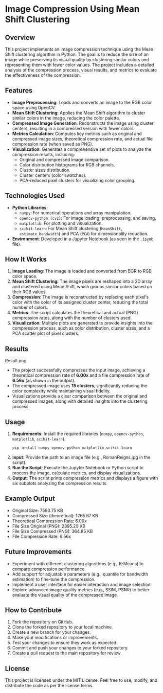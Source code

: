 # Image Compression Using Mean Shift Clustering

## Overview  
This project implements an image compression technique using the Mean Shift clustering algorithm in Python. The goal is to reduce the size of an image while preserving its visual quality by clustering similar colors and representing them with fewer color values. The project includes a detailed analysis of the compression process, visual results, and metrics to evaluate the effectiveness of the compression.

## Features  
- **Image Preprocessing**: Loads and converts an image to the RGB color space using OpenCV.  
- **Mean Shift Clustering**: Applies the Mean Shift algorithm to cluster similar colors in the image, reducing the color palette.  
- **Compressed Image Generation**: Reconstructs the image using cluster centers, resulting in a compressed version with fewer colors.  
- **Metrics Calculation**: Computes key metrics such as original and compressed image sizes, theoretical compression rate, and actual file compression rate (when saved as PNG).  
- **Visualization**: Generates a comprehensive set of plots to analyze the compression results, including:  
  - Original and compressed image comparison.  
  - Color distribution histograms for RGB channels.  
  - Cluster sizes distribution.  
  - Cluster centers (color swatches).  
  - PCA-reduced pixel clusters for visualizing color grouping.  

## Technologies Used  
- **Python Libraries**:  
  - `numpy`: For numerical operations and array manipulation.  
  - `opencv-python (cv2)`: For image loading, preprocessing, and saving.  
  - `matplotlib`: For plotting and visualization.  
  - `scikit-learn`: For Mean Shift clustering (`MeanShift`, `estimate_bandwidth`) and PCA (`PCA`) for dimensionality reduction.  
- **Environment**: Developed in a Jupyter Notebook (as seen in the `.ipynb` file).  

## How It Works  
1. **Image Loading**: The image is loaded and converted from BGR to RGB color space.  
2. **Mean Shift Clustering**: The image pixels are reshaped into a 2D array and clustered using Mean Shift, which groups similar colors based on their RGB values.  
3. **Compression**: The image is reconstructed by replacing each pixel's color with the color of its assigned cluster center, reducing the total number of colors.  
4. **Metrics**: The script calculates the theoretical and actual (PNG) compression rates, along with the number of clusters used.  
5. **Visualization**: Multiple plots are generated to provide insights into the compression process, such as color distribution, cluster sizes, and a PCA scatter plot of pixel clusters.  

## Results  
Result.png
- The project successfully compresses the input image, achieving a theoretical compression rate of **6.00x** and a file compression rate of **6.56x** (as shown in the output).  
- The compressed image uses **15 clusters**, significantly reducing the color complexity while maintaining visual fidelity.  
- Visualizations provide a clear comparison between the original and compressed images, along with detailed insights into the clustering process.  

## Usage  
1. **Requirements**: Install the required libraries (`numpy`, `opencv-python`, `matplotlib`, `scikit-learn`).  
   ```bash
   pip install numpy opencv-python matplotlib scikit-learn

2. **Input**: Provide the path to an image file (e.g., RomanReigns.jpg in the script).
3. **Run the Script**: Execute the Jupyter Notebook or Python script to process the image, calculate metrics, and display visualizations.
4. **Output**: The script prints compression metrics and displays a figure with six subplots analyzing the compression results.

## Example Output
- Original Size: 7593.75 KB
- Compressed Size (theoretical): 1265.67 KB
- Theoretical Compression Rate: 6.00x
- File Size Original (PNG): 2395.20 KB
- File Size Compressed (PNG): 364.85 KB
- File Compression Rate: 6.56x

## Future Improvements
- Experiment with different clustering algorithms (e.g., K-Means) to compare compression performance.
- Add support for adjustable parameters (e.g., quantile for bandwidth estimation) to fine-tune the compression.
- Implement a user interface for easier interaction and image selection.
- Explore advanced image quality metrics (e.g., SSIM, PSNR) to better evaluate the visual quality of the compressed image.

## How to Contribute
1. Fork the repository on GitHub.
2. Clone the forked repository to your local machine.
3. Create a new branch for your changes.
4. Make your modifications or improvements.
5. Test your changes to ensure they work as expected.
6. Commit and push your changes to your forked repository.
7. Create a pull request to the main repository for review.

## License
This project is licensed under the MIT License. Feel free to use, modify, and distribute the code as per the license terms.
